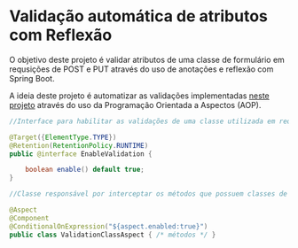 # Validação automática de atributos com Reflexão

O objetivo deste projeto é validar atributos de uma classe de formulário
em requsições de POST e PUT através do uso de anotações e reflexão com Spring Boot.

A ideia deste projeto é automatizar as validações implementadas 
[neste projeto](https://github.com/paulocromano/validations-with-refletion-in-java)
através do uso da Programação Orientada a Aspectos (AOP).

```java
//Interface para habilitar as validações de uma classe utilizada em requisições de POST e PUT

@Target({ElementType.TYPE})
@Retention(RetentionPolicy.RUNTIME)
public @interface EnableValidation {

    boolean enable() default true;
}
```

```java
//Classe responsável por interceptar os métodos que possuem classes de formulários para validação

@Aspect
@Component
@ConditionalOnExpression("${aspect.enabled:true}")
public class ValidationClassAspect { /* métodos */ }
```